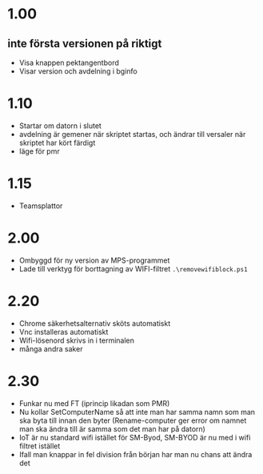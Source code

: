 # 1.00
## inte första versionen på riktigt
* Visa knappen pektangentbord
* Visar version och avdelning i bginfo

# 1.10
* Startar om datorn i slutet
* avdelning är gemener när skriptet startas, och ändrar till versaler när skriptet har kört färdigt
* läge för pmr

# 1.15
* Teamsplattor
# 2.00
* Ombyggd för ny version av MPS-programmet
* Lade till verktyg för borttagning av WIFI-filtret `.\removewifiblock.ps1`
# 2.20
* Chrome säkerhetsalternativ sköts automatiskt
* Vnc installeras automatiskt
* Wifi-lösenord skrivs in i terminalen
* många andra saker
# 2.30
* Funkar nu med FT (iprincip likadan som PMR)
* Nu kollar SetComputerName så att inte man har samma namn som man ska byta till innan den byter (Rename-computer ger error om namnet man ska ändra till är samma som det man har på datorn)
* IoT är nu standard wifi istället för SM-Byod, SM-BYOD är nu med i wifi filtret istället
* Ifall man knappar in fel division från början har man nu chans att ändra det